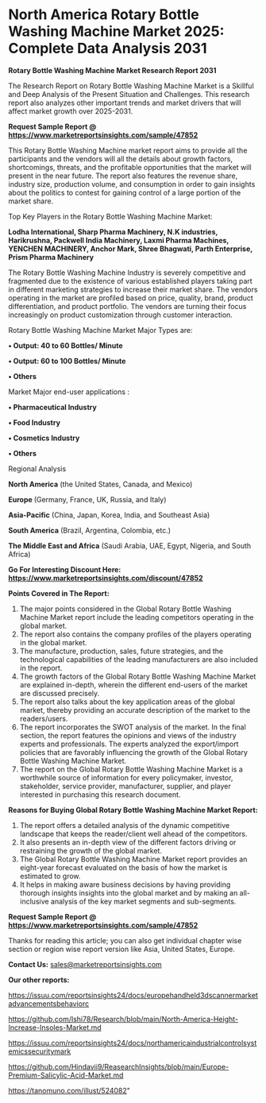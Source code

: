 # North America Rotary Bottle Washing Machine Market 2025: Complete Data Analysis 2031

<strong>Rotary Bottle Washing Machine Market Research Report 2031</strong>

The Research Report on Rotary Bottle Washing Machine Market is a Skillful and Deep Analysis of the Present Situation and Challenges. This research report also analyzes other important trends and market drivers that will affect market growth over 2025-2031.

<strong>Request Sample Report @ <a href=https://www.marketreportsinsights.com/sample/47852>https://www.marketreportsinsights.com/sample/47852</a></strong>

This Rotary Bottle Washing Machine market report aims to provide all the participants and the vendors will all the details about growth factors, shortcomings, threats, and the profitable opportunities that the market will present in the near future. The report also features the revenue share, industry size, production volume, and consumption in order to gain insights about the politics to contest for gaining control of a large portion of the market share.

Top Key Players in the Rotary Bottle Washing Machine Market:

<strong>Lodha International, Sharp Pharma Machinery, N.K industries, Harikrushna, Packwell India Machinery, Laxmi Pharma Machines, YENCHEN MACHINERY, Anchor Mark, Shree Bhagwati, Parth Enterprise, Prism Pharma Machinery</strong>

The Rotary Bottle Washing Machine Industry is severely competitive and fragmented due to the existence of various established players taking part in different marketing strategies to increase their market share. The vendors operating in the market are profiled based on price, quality, brand, product differentiation, and product portfolio. The vendors are turning their focus increasingly on product customization through customer interaction.

Rotary Bottle Washing Machine Market Major Types are:

<strong>•  Output: 40 to 60 Bottles/ Minute

•  Output: 60 to 100 Bottles/ Minute

•  Others</strong>

Market Major end-user applications :

<strong>•  Pharmaceutical Industry

•  Food Industry

•  Cosmetics Industry

•  Others</strong>

Regional Analysis

</u><strong><b>North America</b></strong> (the United States, Canada, and Mexico)

<strong><b>Europe </b></strong>(Germany, France, UK, Russia, and Italy)

<strong><b>Asia-Pacific</b></strong> (China, Japan, Korea, India, and Southeast Asia)

<strong><b>South America</b></strong> (Brazil, Argentina, Colombia, etc.)

<strong><b>The Middle East and Africa</b></strong> (Saudi Arabia, UAE, Egypt, Nigeria, and South Africa)

<strong>Go For Interesting Discount Here: <a href=https://www.marketreportsinsights.com/discount/47852>https://www.marketreportsinsights.com/discount/47852</a></strong>

<strong>Points Covered in The Report:</strong>
<ol>
  <li>The major points considered in the Global Rotary Bottle Washing Machine Market report include the leading competitors operating in the global market.</li>
  <li>The report also contains the company profiles of the players operating in the global market.</li>
  <li>The manufacture, production, sales, future strategies, and the technological capabilities of the leading manufacturers are also included in the report.</li>
  <li>The growth factors of the Global Rotary Bottle Washing Machine Market are explained in-depth, wherein the different end-users of the market are discussed precisely.</li>
  <li>The report also talks about the key application areas of the global market, thereby providing an accurate description of the market to the readers/users.</li>
  <li>The report incorporates the SWOT analysis of the market. In the final section, the report features the opinions and views of the industry experts and professionals. The experts analyzed the export/import policies that are favorably influencing the growth of the Global Rotary Bottle Washing Machine Market.</li>
  <li>The report on the Global Rotary Bottle Washing Machine Market is a worthwhile source of information for every policymaker, investor, stakeholder, service provider, manufacturer, supplier, and player interested in purchasing this research document.</li>
</ol>
<strong>Reasons for Buying Global Rotary Bottle Washing Machine Market Report:</strong>

<ol>
  <li>The report offers a detailed analysis of the dynamic competitive landscape that keeps the reader/client well ahead of the competitors.</li>
  <li>It also presents an in-depth view of the different factors driving or restraining the growth of the global market.</li>
  <li>The Global Rotary Bottle Washing Machine Market report provides an eight-year forecast evaluated on the basis of how the market is estimated to grow.</li>
  <li>It helps in making aware business decisions by having providing thorough insights insights into the global market and by making an all-inclusive analysis of the key market segments and sub-segments.</li>
</ol>
<strong>Request Sample Report @ <a href=https://www.marketreportsinsights.com/sample/47852>https://www.marketreportsinsights.com/sample/47852</a></strong>


Thanks for reading this article; you can also get individual chapter wise section or region wise report version like Asia, United States, Europe.

<strong>Contact Us:</strong>
sales@marketreportsinsights.com

<strong>Our other reports:</strong>

<a href=https://issuu.com/reportsinsights24/docs/europehandheld3dscannermarketadvancementsbehaviorc>https://issuu.com/reportsinsights24/docs/europehandheld3dscannermarketadvancementsbehaviorc</a>

<a href=https://github.com/Ishi78/Research/blob/main/North-America-Height-Increase-Insoles-Market.md>https://github.com/Ishi78/Research/blob/main/North-America-Height-Increase-Insoles-Market.md</a>

<a href=https://issuu.com/reportsinsights24/docs/northamericaindustrialcontrolsystemicssecuritymark>https://issuu.com/reportsinsights24/docs/northamericaindustrialcontrolsystemicssecuritymark</a>

<a href=https://github.com/Hindavii9/ReasearchInsights/blob/main/Europe-Premium-Salicylic-Acid-Market.md>https://github.com/Hindavii9/ReasearchInsights/blob/main/Europe-Premium-Salicylic-Acid-Market.md</a>

<a href=https://tanomuno.com/illust/524082>https://tanomuno.com/illust/524082</a>"

